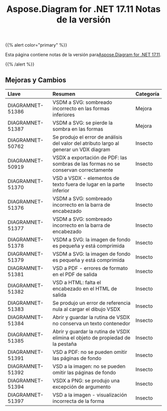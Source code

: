 ﻿---
title: Aspose.Diagram for .NET 17.11 Notas de la versión
type: docs
weight: 20
url: /es/net/aspose-diagram-for-net-17-11-release-notes/
---
{{% alert color="primary" %}} 

 Esta página contiene notas de la versión para[Aspose.Diagram for .NET 17.11](https://www.nuget.org/packages/Aspose.Diagram/17.11.0).

{{% /alert %}} 
## **Mejoras y Cambios**

|**Llave**|**Resumen**|**Categoría**|
|:- |:- |:- |
|DIAGRAMNET-51386|VSDM a SVG: sombreado incorrecto en las formas inferiores|Mejora|
|DIAGRAMNET-51387|VSDM a SVG: se pierde la sombra en las formas|Mejora|
|DIAGRAMNET-50762|Se produjo el error de análisis del valor del atributo largo al generar un VDX diagram|Insecto|
|DIAGRAMNET-50919|VSDX a exportación de PDF: las sombras de las formas no se conservan correctamente|Insecto|
|DIAGRAMNET-51370|VSD a VSDX - elementos de texto fuera de lugar en la parte inferior|Insecto|
|DIAGRAMNET-51376|VSDM a SVG: sombreado incorrecto en la barra de encabezado|Insecto|
|DIAGRAMNET-51377|VSDM a SVG: sombreado incorrecto en la barra de encabezado|Insecto|
|DIAGRAMNET-51378|VSDM a SVG: la imagen de fondo es pequeña y está comprimida|Insecto|
|DIAGRAMNET-51379|VSDM a SVG: la imagen de fondo es pequeña y está comprimida|Insecto|
|DIAGRAMNET-51381|VSD a PDF - errores de formato en el PDF de salida|Insecto|
|DIAGRAMNET-51382|VSD a HTML: falta el encabezado en el HTML de salida|Insecto|
|DIAGRAMNET-51383|Se produjo un error de referencia nula al cargar el dibujo VSDX|Insecto|
|DIAGRAMNET-51384|Abrir y guardar la rutina de VSDX no conserva un texto contenedor|Insecto|
|DIAGRAMNET-51385|Abrir y guardar la rutina de VSDX elimina el objeto de propiedad de la pestaña|Insecto|
|DIAGRAMNET-51391|VSD a PDF: no se pueden omitir las páginas de fondo|Insecto|
|DIAGRAMNET-51392|VSD a la imagen: no se pueden omitir las páginas de fondo|Insecto|
|DIAGRAMNET-51394|VSDX a PNG: se produjo una excepción de argumento|Insecto|
|DIAGRAMNET-51397|VSD a la imagen - visualización incorrecta de la forma|Insecto|


